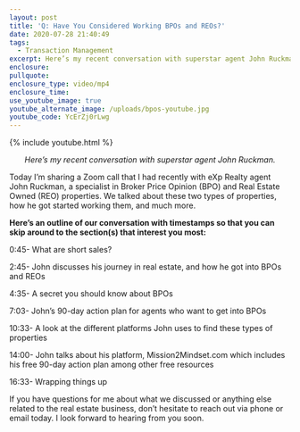 ```yaml
---
layout: post
title: 'Q: Have You Considered Working BPOs and REOs?'
date: 2020-07-28 21:40:49
tags:
  - Transaction Management
excerpt: Here’s my recent conversation with superstar agent John Ruckman.
enclosure:
pullquote:
enclosure_type: video/mp4
enclosure_time:
use_youtube_image: true
youtube_alternate_image: /uploads/bpos-youtube.jpg
youtube_code: YcErZj0rLwg
---
```


{% include youtube.html %}

<p style="text-align:center"><em>Here’s my recent conversation with superstar agent John Ruckman.</em></p>

Today I’m sharing a Zoom call that I had recently with eXp Realty agent John Ruckman, a specialist in Broker Price Opinion (BPO) and Real Estate Owned (REO) properties. We talked about these two types of properties, how he got started working them, and much more.

**Here’s an outline of our conversation with timestamps so that you can skip around to the section(s) that interest you most:**

0:45- What are short sales?

2:45- John discusses his journey in real estate, and how he got into BPOs and REOs

4:35- A secret you should know about BPOs

7:03- John’s 90-day action plan for agents who want to get into BPOs

10:33- A look at the different platforms John uses to find these types of properties

14:00- John talks about his platform, Mission2Mindset.com which includes his free 90-day action plan among other free resources

16:33- Wrapping things up

If you have questions for me about what we discussed or anything else related to the real estate business, don’t hesitate to reach out via phone or email today. I look forward to hearing from you soon.<br>&nbsp;